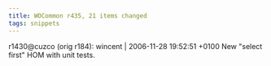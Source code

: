```yaml
---
title: WOCommon r435, 21 items changed
tags: snippets
---
```


r1430@cuzco (orig r184): wincent | 2006-11-28 19:52:51 +0100 New "select first" HOM with unit tests.
